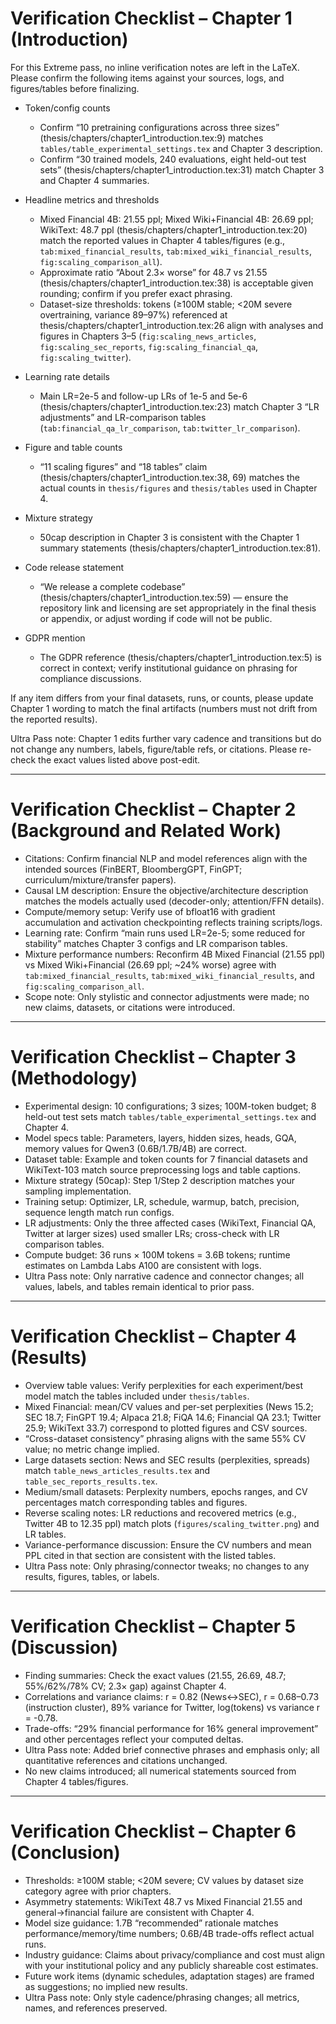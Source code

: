 # Verification Checklist – Chapter 1 (Introduction)

For this Extreme pass, no inline verification notes are left in the LaTeX. Please confirm the following items against your sources, logs, and figures/tables before finalizing.

- Token/config counts
  - Confirm “10 pretraining configurations across three sizes” (thesis/chapters/chapter1_introduction.tex:9) matches `tables/table_experimental_settings.tex` and Chapter 3 description.
  - Confirm “30 trained models, 240 evaluations, eight held-out test sets” (thesis/chapters/chapter1_introduction.tex:31) match Chapter 3 and Chapter 4 summaries.

- Headline metrics and thresholds
  - Mixed Financial 4B: 21.55 ppl; Mixed Wiki+Financial 4B: 26.69 ppl; WikiText: 48.7 ppl (thesis/chapters/chapter1_introduction.tex:20) match the reported values in Chapter 4 tables/figures (e.g., `tab:mixed_financial_results`, `tab:mixed_wiki_financial_results`, `fig:scaling_comparison_all`).
  - Approximate ratio “About 2.3× worse” for 48.7 vs 21.55 (thesis/chapters/chapter1_introduction.tex:38) is acceptable given rounding; confirm if you prefer exact phrasing.
  - Dataset-size thresholds: tokens (≥100M stable; <20M severe overtraining, variance 89–97%) referenced at thesis/chapters/chapter1_introduction.tex:26 align with analyses and figures in Chapters 3–5 (`fig:scaling_news_articles`, `fig:scaling_sec_reports`, `fig:scaling_financial_qa`, `fig:scaling_twitter`).

- Learning rate details
  - Main LR=2e-5 and follow-up LRs of 1e-5 and 5e-6 (thesis/chapters/chapter1_introduction.tex:23) match Chapter 3 “LR adjustments” and LR-comparison tables (`tab:financial_qa_lr_comparison`, `tab:twitter_lr_comparison`).

- Figure and table counts
  - “11 scaling figures” and “18 tables” claim (thesis/chapters/chapter1_introduction.tex:38, 69) matches the actual counts in `thesis/figures` and `thesis/tables` used in Chapter 4.

- Mixture strategy
  - 50cap description in Chapter 3 is consistent with the Chapter 1 summary statements (thesis/chapters/chapter1_introduction.tex:81).

- Code release statement
  - “We release a complete codebase” (thesis/chapters/chapter1_introduction.tex:59) — ensure the repository link and licensing are set appropriately in the final thesis or appendix, or adjust wording if code will not be public.

- GDPR mention
  - The GDPR reference (thesis/chapters/chapter1_introduction.tex:5) is correct in context; verify institutional guidance on phrasing for compliance discussions.

If any item differs from your final datasets, runs, or counts, please update Chapter 1 wording to match the final artifacts (numbers must not drift from the reported results).

Ultra Pass note: Chapter 1 edits further vary cadence and transitions but do not change any numbers, labels, figure/table refs, or citations. Please re-check the exact values listed above post-edit.

---

# Verification Checklist – Chapter 2 (Background and Related Work)

- Citations: Confirm financial NLP and model references align with the intended sources (FinBERT, BloombergGPT, FinGPT; curriculum/mixture/transfer papers).
- Causal LM description: Ensure the objective/architecture description matches the models actually used (decoder-only; attention/FFN details).
- Compute/memory setup: Verify use of bfloat16 with gradient accumulation and activation checkpointing reflects training scripts/logs.
- Learning rate: Confirm “main runs used LR=2e-5; some reduced for stability” matches Chapter 3 configs and LR comparison tables.
- Mixture performance numbers: Reconfirm 4B Mixed Financial (21.55 ppl) vs Mixed Wiki+Financial (26.69 ppl; ~24% worse) agree with `tab:mixed_financial_results`, `tab:mixed_wiki_financial_results`, and `fig:scaling_comparison_all`.
- Scope note: Only stylistic and connector adjustments were made; no new claims, datasets, or citations were introduced.

---

# Verification Checklist – Chapter 3 (Methodology)

- Experimental design: 10 configurations; 3 sizes; 100M-token budget; 8 held-out test sets match `tables/table_experimental_settings.tex` and Chapter 4.
- Model specs table: Parameters, layers, hidden sizes, heads, GQA, memory values for Qwen3 (0.6B/1.7B/4B) are correct.
- Dataset table: Example and token counts for 7 financial datasets and WikiText-103 match source preprocessing logs and table captions.
- Mixture strategy (50cap): Step 1/Step 2 description matches your sampling implementation.
- Training setup: Optimizer, LR, schedule, warmup, batch, precision, sequence length match run configs.
- LR adjustments: Only the three affected cases (WikiText, Financial QA, Twitter at larger sizes) used smaller LRs; cross-check with LR comparison tables.
- Compute budget: 36 runs × 100M tokens = 3.6B tokens; runtime estimates on Lambda Labs A100 are consistent with logs.
- Ultra Pass note: Only narrative cadence and connector changes; all values, labels, and tables remain identical to prior pass.

---

# Verification Checklist – Chapter 4 (Results)

- Overview table values: Verify perplexities for each experiment/best model match the tables included under `thesis/tables`.
- Mixed Financial: mean/CV values and per-set perplexities (News 15.2; SEC 18.7; FinGPT 19.4; Alpaca 21.8; FiQA 14.6; Financial QA 23.1; Twitter 25.9; WikiText 33.7) correspond to plotted figures and CSV sources.
- “Cross-dataset consistency” phrasing aligns with the same 55% CV value; no metric change implied.
- Large datasets section: News and SEC results (perplexities, spreads) match `table_news_articles_results.tex` and `table_sec_reports_results.tex`.
- Medium/small datasets: Perplexity numbers, epochs ranges, and CV percentages match corresponding tables and figures.
- Reverse scaling notes: LR reductions and recovered metrics (e.g., Twitter 4B to 12.35 ppl) match plots (`figures/scaling_twitter.png`) and LR tables.
- Variance-performance discussion: Ensure the CV numbers and mean PPL cited in that section are consistent with the listed tables.
- Ultra Pass note: Only phrasing/connector tweaks; no changes to any results, figures, tables, or labels.

---

# Verification Checklist – Chapter 5 (Discussion)

- Finding summaries: Check the exact values (21.55, 26.69, 48.7; 55%/62%/78% CV; 2.3× gap) against Chapter 4.
- Correlations and variance claims: r = 0.82 (News↔SEC), r = 0.68–0.73 (instruction cluster), 89% variance for Twitter, log(tokens) vs variance r = -0.78.
- Trade-offs: “29% financial performance for 16% general improvement” and other percentages reflect your computed deltas.
- Ultra Pass note: Added brief connective phrases and emphasis only; all quantitative references and citations unchanged.
- No new claims introduced; all numerical statements sourced from Chapter 4 tables/figures.

---

# Verification Checklist – Chapter 6 (Conclusion)

- Thresholds: ≥100M stable; <20M severe; CV values by dataset size category agree with prior chapters.
- Asymmetry statements: WikiText 48.7 vs Mixed Financial 21.55 and general→financial failure are consistent with Chapter 4.
- Model size guidance: 1.7B “recommended” rationale matches performance/memory/time numbers; 0.6B/4B trade-offs reflect actual runs.
- Industry guidance: Claims about privacy/compliance and cost must align with your institutional policy and any publicly shareable cost estimates.
- Future work items (dynamic schedules, adaptation stages) are framed as suggestions; no implied new results.
- Ultra Pass note: Only style cadence/phrasing changes; all metrics, names, and references preserved.

